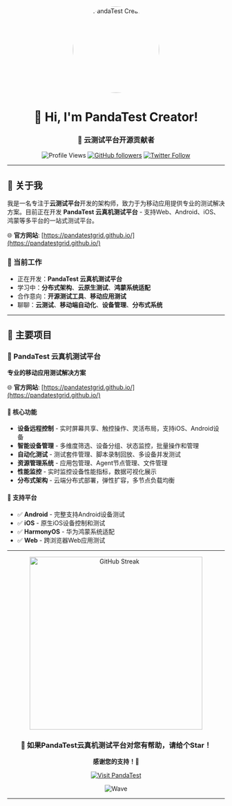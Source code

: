 <div align="center">
  
<!-- 个人头像/Logo位置 -->
<img src="https://pandatestgrid.github.io/logo.png" alt="PandaTest Creator" width="200" style="border-radius: 50%;"/>

# 👋 Hi, I'm PandaTest Creator!

### 🚀 云测试平台开源贡献者

![Profile Views](https://komarev.com/ghpvc/?username=PandaTestGrid&color=brightgreen)
[![GitHub followers](https://img.shields.io/github/followers/PandaTestGrid?style=social)](https://github.com/PandaTestGrid)
[![Twitter Follow](https://img.shields.io/twitter/follow/PandaTestGrid?style=social)](https://twitter.com/PandaTestGrid)

</div>

---

## 🎯 关于我

我是一名专注于**云测试平台**开发的架构师，致力于为移动应用提供专业的测试解决方案。目前正在开发 **PandaTest 云真机测试平台** - 支持Web、Android、iOS、鸿蒙等多平台的一站式测试平台。

🌐 **官方网站**: [https://pandatestgrid.github.io/](https://pandatestgrid.github.io/)

### 💼 当前工作
-  正在开发：**PandaTest 云真机测试平台**
-  学习中：**分布式架构**、**云原生测试**、**鸿蒙系统适配**
-  合作意向：**开源测试工具**、**移动应用测试**
-  聊聊：**云测试**、**移动端自动化**、**设备管理**、**分布式系统**

---

## 🌟 主要项目

### 🐼 PandaTest 云真机测试平台

<div align="center">
</div>

**专业的移动应用测试解决方案**

🌐 **官方网站**: [https://pandatestgrid.github.io/](https://pandatestgrid.github.io/)

#### 🎯 核心功能

<div align="center">

</div>

- **设备远程控制** - 实时屏幕共享、触控操作、灵活布局，支持iOS、Android设备
- **智能设备管理** - 多维度筛选、设备分组、状态监控，批量操作和管理
- **自动化测试** - 测试套件管理、脚本录制回放、多设备并发测试
- **资源管理系统** - 应用包管理、Agent节点管理、文件管理
- **性能监控** - 实时监控设备性能指标，数据可视化展示
- **分布式架构** - 云端分布式部署，弹性扩容，多节点负载均衡

#### 📱 支持平台
- ✅ **Android** - 完整支持Android设备测试
- ✅ **iOS** - 原生iOS设备控制和测试
- ✅ **HarmonyOS** - 华为鸿蒙系统适配
- ✅ **Web** - 跨浏览器Web应用测试

---
<div align="center">
<!-- GitHub Streak -->
<img src="https://github-readme-streak-stats.herokuapp.com/?user=PandaTestGrid&theme=radical" alt="GitHub Streak" width="400"/>

</div>
<div align="center">

### 🌟 如果PandaTest云真机测试平台对您有帮助，请给个Star！

**感谢您的支持！🐼**

[![Visit PandaTest](https://img.shields.io/badge/🌐_访问官网-pandatestgrid.github.io-blue?style=for-the-badge)](https://pandatestgrid.github.io/)

![Wave](https://raw.githubusercontent.com/mayhemantt/mayhemantt/Update/svg/Bottom.svg)

---
</div> 